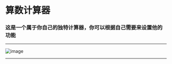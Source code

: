# 算数计算器

### 这是一个属于你自己的独特计算器，你可以根据自己需要来设置他的功能
__________________________________________________________________________________________________
![image](https://github.com/SpecialSpicy/Web-Calculator/assets/120993360/0083b8dd-0fed-4b22-ae93-46c82512e5d9)
__________________________________________________________________________________________________


